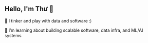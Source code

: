 ## Hello, I'm Thư 👋

🔭 I tinker and play with data and software :)

🌱 I’m learning about building scalable software, data infra, and ML/AI systems
<!--
**thuinanutshell/thuinanutshell** is a ✨ _special_ ✨ repository because its `README.md` (this file) appears on your GitHub profile.

Here are some ideas to get you started:

- 🔭 I’m currently working on ...
- 🌱 I’m currently learning ...
- 👯 I’m looking to collaborate on ...
- 🤔 I’m looking for help with ...
- 💬 Ask me about ...
- 📫 How to reach me: ...
- 😄 Pronouns: ...
- ⚡ Fun fact: ...
-->
